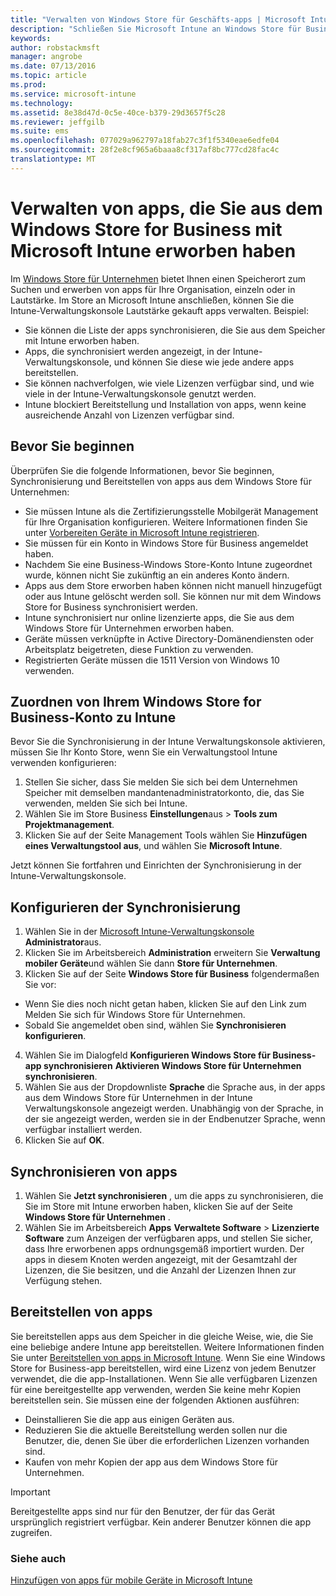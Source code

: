 ```yaml
---
title: "Verwalten von Windows Store für Geschäfts-apps | Microsoft Intune"
description: "Schließen Sie Microsoft Intune an Windows Store für Business, verwalten und Bereitstellen von Lautstärke gekauft apps der Intune Verwaltungskonsole werden soll"
keywords: 
author: robstackmsft
manager: angrobe
ms.date: 07/13/2016
ms.topic: article
ms.prod: 
ms.service: microsoft-intune
ms.technology: 
ms.assetid: 8e38d47d-0c5e-40ce-b379-29d3657f5c28
ms.reviewer: jeffgilb
ms.suite: ems
ms.openlocfilehash: 077029a962797a18fab27c3f1f5340eae6edfe04
ms.sourcegitcommit: 28f2e8cf965a6baaa8cf317af8bc777cd28fac4c
translationtype: MT
---
```

# Verwalten von apps, die Sie aus dem Windows Store for Business mit Microsoft Intune erworben haben
Im [Windows Store für Unternehmen](https://www.microsoft.com/business-store) bietet Ihnen einen Speicherort zum Suchen und erwerben von apps für Ihre Organisation, einzeln oder in Lautstärke. Im Store an Microsoft Intune anschließen, können Sie die Intune-Verwaltungskonsole Lautstärke gekauft apps verwalten. Beispiel:
* Sie können die Liste der apps synchronisieren, die Sie aus dem Speicher mit Intune erworben haben.
* Apps, die synchronisiert werden angezeigt, in der Intune-Verwaltungskonsole, und können Sie diese wie jede andere apps bereitstellen.
* Sie können nachverfolgen, wie viele Lizenzen verfügbar sind, und wie viele in der Intune-Verwaltungskonsole genutzt werden.
* Intune blockiert Bereitstellung und Installation von apps, wenn keine ausreichende Anzahl von Lizenzen verfügbar sind.

## Bevor Sie beginnen
Überprüfen Sie die folgende Informationen, bevor Sie beginnen, Synchronisierung und Bereitstellen von apps aus dem Windows Store für Unternehmen:
* Sie müssen Intune als die Zertifizierungsstelle Mobilgerät Management für Ihre Organisation konfigurieren. Weitere Informationen finden Sie unter [Vorbereiten Geräte in Microsoft Intune registrieren](get-ready-to-enroll-devices-in-microsoft-intune.md).
* Sie müssen für ein Konto in Windows Store für Business angemeldet haben.
* Nachdem Sie eine Business-Windows Store-Konto Intune zugeordnet wurde, können nicht Sie zukünftig an ein anderes Konto ändern.
* Apps aus dem Store erworben haben können nicht manuell hinzugefügt oder aus Intune gelöscht werden soll. Sie können nur mit dem Windows Store for Business synchronisiert werden.
* Intune synchronisiert nur online lizenzierte apps, die Sie aus dem Windows Store für Unternehmen erworben haben.
* Geräte müssen verknüpfte in Active Directory-Domänendiensten oder Arbeitsplatz beigetreten, diese Funktion zu verwenden.
* Registrierten Geräte müssen die 1511 Version von Windows 10 verwenden.

## Zuordnen von Ihrem Windows Store for Business-Konto zu Intune
Bevor Sie die Synchronisierung in der Intune Verwaltungskonsole aktivieren, müssen Sie Ihr Konto Store, wenn Sie ein Verwaltungstool Intune verwenden konfigurieren:
1. Stellen Sie sicher, dass Sie melden Sie sich bei dem Unternehmen Speicher mit demselben mandantenadministratorkonto, die, das Sie verwenden, melden Sie sich bei Intune.
2. Wählen Sie im Store Business **Einstellungen**aus > **Tools zum Projektmanagement**.
3. Klicken Sie auf der Seite Management Tools wählen Sie **Hinzufügen eines Verwaltungstool aus**, und wählen Sie **Microsoft Intune**.

Jetzt können Sie fortfahren und Einrichten der Synchronisierung in der Intune-Verwaltungskonsole.

## Konfigurieren der Synchronisierung

1. Wählen Sie in der [Microsoft Intune-Verwaltungskonsole](https://manage.microsoft.com) **Administrator**aus.
2. Klicken Sie im Arbeitsbereich **Administration** erweitern Sie **Verwaltung mobiler Geräte**und wählen Sie dann **Store für Unternehmen**.
3. Klicken Sie auf der Seite **Windows Store für Business** folgendermaßen Sie vor:
 * Wenn Sie dies noch nicht getan haben, klicken Sie auf den Link zum Melden Sie sich für Windows Store für Unternehmen.
 * Sobald Sie angemeldet oben sind, wählen Sie **Synchronisieren konfigurieren**.
4. Wählen Sie im Dialogfeld **Konfigurieren Windows Store für Business-app synchronisieren** **Aktivieren Windows Store für Unternehmen synchronisieren**.
5. Wählen Sie aus der Dropdownliste **Sprache** die Sprache aus, in der apps aus dem Windows Store für Unternehmen in der Intune Verwaltungskonsole angezeigt werden. Unabhängig von der Sprache, in der sie angezeigt werden, werden sie in der Endbenutzer Sprache, wenn verfügbar installiert werden.
6. Klicken Sie auf **OK**.

## Synchronisieren von apps

1. Wählen Sie **Jetzt synchronisieren** , um die apps zu synchronisieren, die Sie im Store mit Intune erworben haben, klicken Sie auf der Seite **Windows Store für Unternehmen** .
2. Wählen Sie im Arbeitsbereich **Apps** **Verwaltete Software** > **Lizenzierte Software** zum Anzeigen der verfügbaren apps, und stellen Sie sicher, dass Ihre erworbenen apps ordnungsgemäß importiert wurden. Der apps in diesem Knoten werden angezeigt, mit der Gesamtzahl der Lizenzen, die Sie besitzen, und die Anzahl der Lizenzen Ihnen zur Verfügung stehen.

## Bereitstellen von apps

Sie bereitstellen apps aus dem Speicher in die gleiche Weise, wie, die Sie eine beliebige andere Intune app bereitstellen. Weitere Informationen finden Sie unter [Bereitstellen von apps in Microsoft Intune](deploy-apps-in-microsoft-intune.md).
Wenn Sie eine Windows Store for Business-app bereitstellen, wird eine Lizenz von jedem Benutzer verwendet, die die app-Installationen. Wenn Sie alle verfügbaren Lizenzen für eine bereitgestellte app verwenden, werden Sie keine mehr Kopien bereitstellen sein. Sie müssen eine der folgenden Aktionen ausführen:
* Deinstallieren Sie die app aus einigen Geräten aus.
* Reduzieren Sie die aktuelle Bereitstellung werden sollen nur die Benutzer, die, denen Sie über die erforderlichen Lizenzen vorhanden sind.
* Kaufen von mehr Kopien der app aus dem Windows Store für Unternehmen.

> [!Important]
> Bereitgestellte apps sind nur für den Benutzer, der für das Gerät ursprünglich registriert verfügbar. Kein anderer Benutzer können die app zugreifen.


### Siehe auch
[Hinzufügen von apps für mobile Geräte in Microsoft Intune](add-apps-for-mobile-devices-in-microsoft-intune.md)
